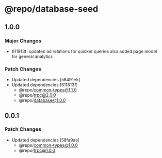 # @repo/database-seed

## 1.0.0

### Major Changes

- 611813f: updated ad relations for quicker queries also added page model for general analytics

### Patch Changes

- Updated dependencies [58491e5]
- Updated dependencies [611813f]
  - @repo/common-types@1.1.0
  - @repo/trpc@2.0.0
  - @repo/database@1.0.0

## 0.0.1

### Patch Changes

- Updated dependencies [58fa9ae]
  - @repo/common-types@1.0.0
  - @repo/trpc@1.0.0
